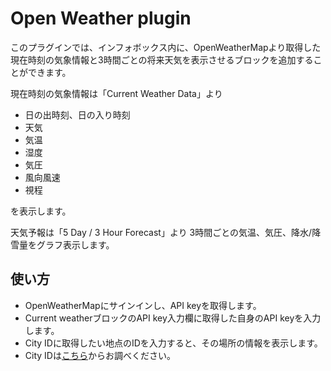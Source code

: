 # Open Weather plugin
このプラグインでは、インフォボックス内に、OpenWeatherMapより取得した現在時刻の気象情報と3時間ごとの将来天気を表示させるブロックを追加することができます。

現在時刻の気象情報は「Current Weather Data」より
- 日の出時刻、日の入り時刻
- 天気
- 気温
- 湿度
- 気圧
- 風向風速
- 視程

を表示します。

天気予報は「5 Day / 3 Hour Forecast」より
3時間ごとの気温、気圧、降水/降雪量をグラフ表示します。


## 使い方
- OpenWeatherMapにサインインし、API keyを取得します。
- Current weatherブロックのAPI key入力欄に取得した自身のAPI keyを入力します。
- City IDに取得したい地点のIDを入力すると、その場所の情報を表示します。
- City IDは[こちら](http://bulk.openweathermap.org/sample/)からお調べください。